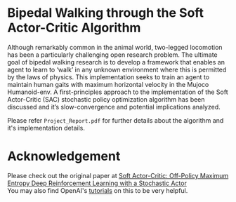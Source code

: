 # Bipedal Walking through the Soft Actor-Critic Algorithm
Although remarkably common in the animal world, two-legged locomotion has
been a particularly challenging open research problem. The ultimate goal of bipedal
walking research is to develop a framework that enables an agent to learn to ‘walk’
in any unknown environment where this is permitted by the laws of physics. This implementation seeks to train an agent to maintain human gaits with maximum
horizontal velocity in the Mujoco Humanoid-env. A first-principles approach to
the implementation of the Soft Actor-Critic (SAC) stochastic policy optimization
algorithm has been discussed and it’s slow-convergence and potential implications
analyzed.

Please refer ```Project_Report.pdf``` for further details about the algorithm and it's implementation details.

# Acknowledgement

Please check out the original paper at [Soft Actor-Critic:
Off-Policy Maximum Entropy Deep Reinforcement
Learning with a Stochastic Actor](https://arxiv.org/abs/1801.01290) <br>
You may also find OpenAI's [tutorials](https://spinningup.openai.com/en/latest/algorithms/sac.html) on this to be very helpful.
